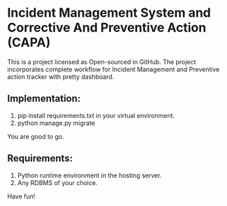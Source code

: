 # Incident Management System and Corrective And Preventive Action (CAPA)
 This is a project licensed as Open-sourced in GitHub. The project incorporates complete workflow for Incident Management and Preventive action tracker with pretty dashboard.
 
 ## Implementation:
 1. pip install requirements.txt in your virtual environment.
 2. python manage.py migrate
 
 You are good to go.
 
 ## Requirements:
 1. Python runtime environment in the hosting server.
 2. Any RDBMS of your choice.
 
 Have fun! 
